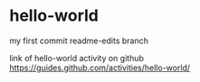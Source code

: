 # hello-world
my first commit
readme-edits branch

link of hello-world activity on github
https://guides.github.com/activities/hello-world/
